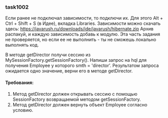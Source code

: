 
### task1002

Если ранее не подключал зависимости, то подключи их. Для этого Alt + Ctrl + Shift + S (в Идее), вкладка Libraries.
Зависимости можно скачать здесь: https://javarush.ru/downloads/ide/javarush/hibernate.zip
Архив распакуй, и каждую зависимость добавь к модулю.
Эта часть задания не проверяется, но если ее не выполнить - ты не сможешь локально выполнять код.

В методе getDirector получи сессию из MySessionFactory.getSessionFactory().
Напиши запрос на hql для получения Employee у которого smth = &#39;director&#39;.
Результатом запроса ожидается одно значение, верни его в методе getDirector.


#### Требования:
1.	Метод getDirector должен открывать сессию с помощью SessionFactory возвращаемой методом getSessionFactory.
2.	Метод getDirector должен вернуть объект Employee согласно условию.
